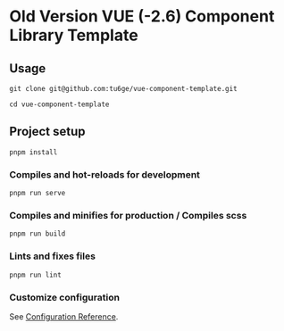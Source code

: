 # Old Version VUE (-2.6) Component Library Template

## Usage
```
git clone git@github.com:tu6ge/vue-component-template.git

cd vue-component-template
```

## Project setup
```
pnpm install
```

### Compiles and hot-reloads for development
```
pnpm run serve
```

### Compiles and minifies for production / Compiles scss
```
pnpm run build
```

### Lints and fixes files
```
pnpm run lint
```

### Customize configuration
See [Configuration Reference](https://cli.vuejs.org/config/).
